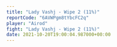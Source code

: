 ```yaml
---
title: "Lady Vashj - Wipe 2 (11%)"
reportCode: "6AVWPgm8tYbcFC2q"
player: "Airod"
fight: "Lady Vashj - Wipe 2 (11%)"
date: 2021-10-20T19:00:04.987000+00:00
---
```

